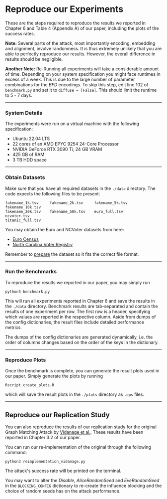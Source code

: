 # Reproduce our Experiments
These are the steps required to reproduce the results we reported in Chapter 6 and Table 4 (Appendix A) of our paper, including the plots of the success rates.

**Note:** Several parts of the attack, most importantly encoding, embedding and
alignment, involve randomness. It is thus extremely unlikely that you are able to
perfectly reproduce our results. However, the overall difference in results should be
negligible.

**Another Note:** Re-Running all experiments will take a considerable amount of time. Depending on your
system specification you might face runtimes in excess of a week.
This is due to the large number of parameter combinations for the *BFD* encodings.
To skip this step, edit line 102 of `benchmark.py` and set it to `diffuse = [False]`.
This should limit the runtime to 5 - 7 days.
___
### System Details

The experiments were run on a virtual machine with the following specification:

- Ubuntu 22.04 LTS
- 22 cores of an AMD EPYC 9254 24-Core Processor
- NVIDIA GeForce RTX 3090 Ti, 24 GB VRAM
- 425 GB of RAM
- 3 TB HDD space

___
### Obtain Datasets
Make sure that you have all required datasets in the  `./data` directory.
The code expects the following files to be present:

```
fakename_1k.tsv     fakename_2k.tsv     fakename_5k.tsv     fakename_10k.tsv 
fakename_20k.tsv    fakename_50k.tsv    euro_full.tsv       ncvoter.tsv 
titanic_full.tsv
```

You may obtain the Euro and NCVoter datasets from here:
- [Euro Census](https://wayback.archive-it.org/12090/20231221144450/https://cros-legacy.ec.europa.eu/content/job-training_en)
- [North Carolina Voter Registry](https://www.ncsbe.gov/results-data/voter-registration-data)

Remember to [prepare](../readme.md#prepare-your-dataset) the dataset so it fits the correct file format.
___
### Run the Benchmarks
To reproduce the results we reported in our paper, you may simply run

``python3 benchmark.py``

This will run all experiments reported in Chapter 6 and save the results in the ``./data`` directory.
Benchmark results are tab-separated and contain the results of one experiment per row. The first row is a header,
specifying which values are reported in the respective column. Aside from dumps of the
config dictionaries, the result files include detailed performance metrics.


The dumps of the config dictionaries are generated dynamically, i.e. the order
of columns changes based on the order of the keys in the dictionary.
___
### Reproduce Plots
Once the benchmark is complete, you can generate the result plots used in our paper.
Simply generate the plots by running

``Rscript create_plots.R``

which will save the result plots in the ``./plots`` directory as ``.eps`` files. 
___
## Reproduce our Replication Study

You can also reproduce the results of our replication study for the original Graph Matching Attack
by [Vidanage et al.](https://doi.org/10.1145/3340531.3411931). These results have been reported in
Chapter 3.2 of our paper.

You can run our re-implementation of the original through the following command:

`python3 reimplementation_vidanage.py`

The attack's success rate will be printed on the terminal.

You may want to alter the *Disable*, *AliceRandomSeed* and *EveRandomSeed* in the
`BLOCKING_CONFIG` dictionary to re-create the influence blocking and the choice
of random seeds has on the attack performance.